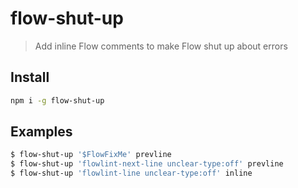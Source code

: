 # flow-shut-up

> Add inline Flow comments to make Flow shut up about errors

## Install

```sh
npm i -g flow-shut-up
```

## Examples

```sh
$ flow-shut-up '$FlowFixMe' prevline
$ flow-shut-up 'flowlint-next-line unclear-type:off' prevline
$ flow-shut-up 'flowlint-line unclear-type:off' inline
```
